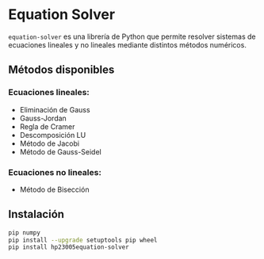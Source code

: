 # Equation Solver

`equation-solver` es una librería de Python que permite resolver sistemas de ecuaciones lineales y no lineales mediante distintos métodos numéricos.

## Métodos disponibles

### Ecuaciones lineales:
- Eliminación de Gauss
- Gauss-Jordan
- Regla de Cramer
- Descomposición LU
- Método de Jacobi
- Método de Gauss-Seidel

### Ecuaciones no lineales:
- Método de Bisección

## Instalación
```bash
pip numpy
pip install --upgrade setuptools pip wheel
pip install hp23005equation-solver
